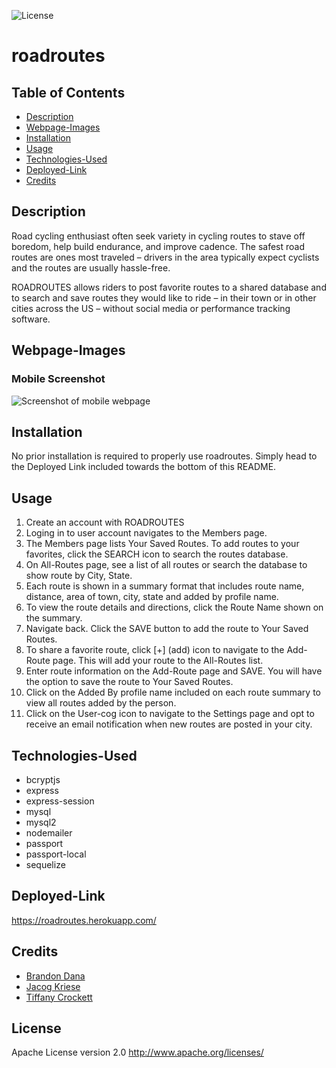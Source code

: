 ![License](https://img.shields.io/badge/License-Apache%202.0-blue.svg)

# roadroutes  

## Table of Contents
* [Description](#description)
* [Webpage-Images](#webpage-images)
* [Installation](#installation)
* [Usage](#usage)
* [Technologies-Used](#technologies-used)
* [Deployed-Link](#deployed-link)
* [Credits](#credits)

## Description 

Road cycling enthusiast often seek variety in cycling routes to stave off boredom, help build endurance, and improve cadence.  The safest road routes are ones most traveled – drivers in the area typically expect cyclists and the routes are usually hassle-free. 

ROADROUTES allows riders to post favorite routes to a shared database and to search and save routes they would like to ride – in their town or in other cities across the US – without social media or performance tracking software. 


## Webpage-Images

### Mobile Screenshot
![Screenshot of mobile webpage]()

## Installation

No prior installation is required to properly use roadroutes. Simply head to the Deployed Link included towards the bottom of this README.

## Usage

1. Create an account with ROADROUTES
2. Loging in to user account navigates to the Members page.
3. The Members page lists Your Saved Routes. To add routes to your favorites, click the SEARCH icon to search the routes database.
4. On All-Routes page, see a list of all routes or search the database to show route by City, State.  
5. Each route is shown in a summary format that includes route name, distance, area of town, city, state and added by profile name.
6. To view the route details and directions, click the Route Name shown on the summary. 
7. Navigate back. Click the SAVE button to add the route to Your Saved Routes.
8. To share a favorite route, click [+] (add) icon to navigate to the Add-Route page. This will add your route to the All-Routes list.
9. Enter route information on the Add-Route page and SAVE.  You will have the option to save the route to Your Saved Routes.
10. Click on the Added By profile name included on each route summary to view all routes added by the person.
11. Click on the User-cog icon to navigate to the Settings page and opt to receive an email notification when new routes are posted in your city.


## Technologies-Used

* bcryptjs
* express
* express-session
* mysql
* mysql2
* nodemailer
* passport
* passport-local
* sequelize

## Deployed-Link

https://roadroutes.herokuapp.com/

## Credits

* [Brandon Dana](https://github.com/Brando2147/)
* [Jacog Kriese](https://github.com/jkriese12/)
* [Tiffany Crockett](https://github.com/tiffcrockett)

## License 

Apache License version 2.0  http://www.apache.org/licenses/
